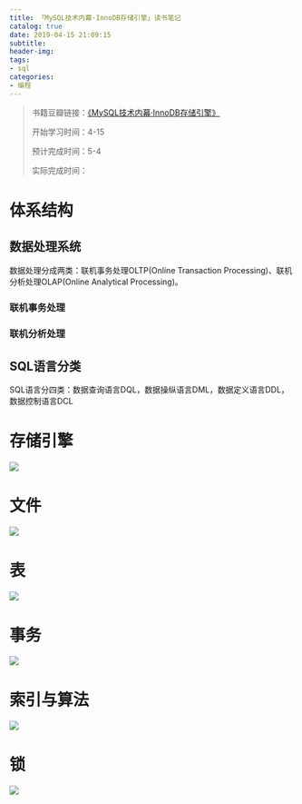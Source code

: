 ```yaml
---
title: 「MySQL技术内幕·InnoDB存储引擎」读书笔记
catalog: true
date: 2019-04-15 21:09:15
subtitle: 
header-img:
tags:
- sql
categories:
- 编程
---
```

> 书籍豆瓣链接：[《MySQL技术内幕·InnoDB存储引擎》](https://book.douban.com/subject/24708143/)
> 
> 开始学习时间：4-15
> 
> 预计完成时间：5-4
> 
> 实际完成时间：


# 体系结构

## 数据处理系统

数据处理分成两类：联机事务处理OLTP(Online Transaction Processing)、联机分析处理OLAP(Online Analytical Processing)。

### 联机事务处理

### 联机分析处理

## SQL语言分类

SQL语言分四类：数据查询语言DQL，数据操纵语言DML，数据定义语言DDL，数据控制语言DCL

# 存储引擎

![](https://github.com/SoaringhawkCheng/blog/blob/master/source/_posts/innodb-storage-engine/1.png?raw=true)

# 文件

![](https://github.com/SoaringhawkCheng/blog/blob/master/source/_posts/innodb-storage-engine/2.png?raw=true)

# 表

![](https://github.com/SoaringhawkCheng/blog/blob/master/source/_posts/innodb-storage-engine/3.png?raw=true)

# 事务

![](https://github.com/SoaringhawkCheng/blog/blob/master/source/_posts/innodb-storage-engine/4.png?raw=true)

# 索引与算法

![](https://github.com/SoaringhawkCheng/blog/blob/master/source/_posts/innodb-storage-engine/5.png?raw=true)

# 锁

![](https://github.com/SoaringhawkCheng/blog/blob/master/source/_posts/innodb-storage-engine/6.png?raw=true)